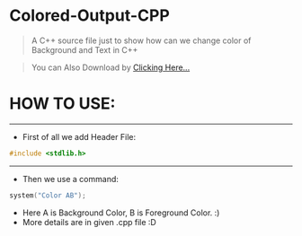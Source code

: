 # Colored-Output-CPP


> A C++ source file just to show how can we change color of Background and Text in C++

> You can Also Download by [Clicking Here...](http://0xareeb.atwebpages.com/downloader.php?filename=color.cpp)

# HOW TO USE:

---

* First of all we add Header File:
```c++
#include <stdlib.h>
```
 ---

* Then we use a command:
```c++
system("Color AB");
```
* Here A is Background Color, B is Foreground Color.  :)
* More details are in given .cpp file  :D
